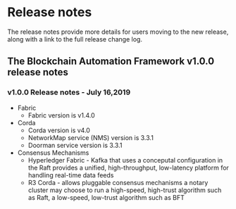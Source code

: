 # Release notes
The release notes provide more details for users moving to the new release, along
with a link to the full release change log.

## The Blockchain Automation Framework v1.0.0 release notes
 ### v1.0.0 Release notes - July 16,2019

 - Fabric
   - Fabric version is v1.4.0
 - Corda
   - Corda version is v4.0
   - NetworkMap service (NMS) version is 3.3.1
   - Doorman service version is 3.3.1
 - Consensus Mechanisms
   - Hyperledger Fabric - Kafka that uses a conceputal configuration in the Raft provides a unified, high-throughput, low-latency platform for handling real-time data feeds
   - R3 Corda - allows pluggable consensus mechanisms a notary cluster may choose to run a high-speed, high-trust algorithm such as Raft, a low-speed, low-trust algorithm such as BFT

